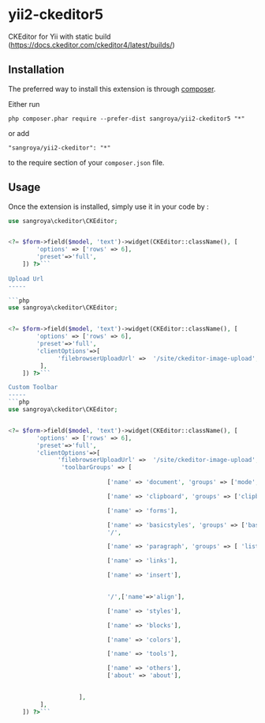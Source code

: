 yii2-ckeditor5
==============
CKEditor for Yii with static build (https://docs.ckeditor.com/ckeditor4/latest/builds/)

Installation
------------

The preferred way to install this extension is through [composer](http://getcomposer.org/download/).

Either run

```
php composer.phar require --prefer-dist sangroya/yii2-ckeditor5 "*"
```

or add

```
"sangroya/yii2-ckeditor": "*"
```

to the require section of your `composer.json` file.


Usage
-----

Once the extension is installed, simply use it in your code by  :

```php
use sangroya\ckeditor\CKEditor;


<?= $form->field($model, 'text')->widget(CKEditor::className(), [
        'options' => ['rows' => 6],
        'preset'=>'full',
    ]) ?>```
    
Upload Url
-----

```php
use sangroya\ckeditor\CKEditor;


<?= $form->field($model, 'text')->widget(CKEditor::className(), [
        'options' => ['rows' => 6],
        'preset'=>'full',
        'clientOptions'=>[
              'filebrowserUploadUrl' =>  '/site/ckeditor-image-upload',//this will be the url where you want to ckeditor send the post request with file data
         ], 
    ]) ?>```

Custom Toolbar
-----
```php
use sangroya\ckeditor\CKEditor;


<?= $form->field($model, 'text')->widget(CKEditor::className(), [
        'options' => ['rows' => 6],
        'preset'=>'full',
        'clientOptions'=>[
              'filebrowserUploadUrl' =>  '/site/ckeditor-image-upload',//this will be the url where you want to ckeditor send the post request with file data
               'toolbarGroups' => [
        
                            ['name' => 'document', 'groups' => ['mode', 'document', 'doctools']],

                            ['name' => 'clipboard', 'groups' => ['clipboard', 'undo']],

                            ['name' => 'forms'],

                            ['name' => 'basicstyles', 'groups' => ['basicstyles', 'colors','cleanup']],
                            '/',

                            ['name' => 'paragraph', 'groups' => [ 'list', 'indent', 'blocks', 'align', 'bidi' , 'paragraph' ]],

                            ['name' => 'links'],

                            ['name' => 'insert'],
                            

                            '/',['name'=>'align'],

                            ['name' => 'styles'],

                            ['name' => 'blocks'],

                            ['name' => 'colors'],

                            ['name' => 'tools'],

                            ['name' => 'others'],
                            ['about' => 'about'],

                    
                    ],
         ], 
    ]) ?>```